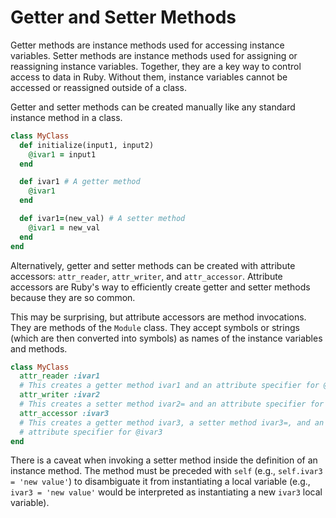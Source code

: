 # Getter and Setter Methods
Getter methods are instance methods used for accessing instance variables.
Setter methods are instance methods used for assigning or reassigning instance variables.
Together, they are a key way to control access to data in Ruby. Without them, instance variables cannot be accessed or reassigned outside of a class.

Getter and setter methods can be created manually like any standard instance method in a class.

```ruby
class MyClass
  def initialize(input1, input2)
    @ivar1 = input1
  end

  def ivar1 # A getter method
    @ivar1
  end

  def ivar1=(new_val) # A setter method
    @ivar1 = new_val
  end
end
```

Alternatively, getter and setter methods can be created with attribute accessors: `attr_reader`, `attr_writer`, and `attr_accessor`. Attribute accessors are Ruby's way to efficiently create getter and setter methods because they are so common.

This may be surprising, but attribute accessors are method invocations. They are methods of the `Module` class. They accept symbols or strings (which are then converted into symbols) as names of the instance variables and methods.

```ruby
class MyClass
  attr_reader :ivar1
  # This creates a getter method ivar1 and an attribute specifier for @ivar1
  attr_writer :ivar2
  # This creates a setter method ivar2= and an attribute specifier for @ivar2
  attr_accessor :ivar3
  # This creates a getter method ivar3, a setter method ivar3=, and an
  # attribute specifier for @ivar3
end
```

There is a caveat when invoking a setter method inside the definition of an instance method. The method must be preceded with `self` (e.g., `self.ivar3 = 'new value'`) to disambiguate it from instantiating a local variable (e.g., `ivar3 = 'new value'` would be interpreted as instantiating a new `ivar3` local variable).